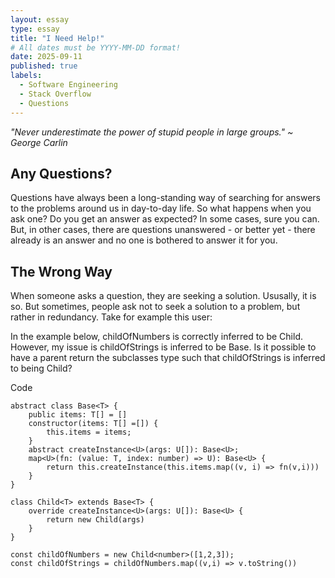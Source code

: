```yaml
---
layout: essay
type: essay
title: "I Need Help!"
# All dates must be YYYY-MM-DD format!
date: 2025-09-11
published: true
labels:
  - Software Engineering
  - Stack Overflow
  - Questions
---
```



*"Never underestimate the power of stupid people in large groups." ~ George Carlin*

## Any Questions?

Questions have always been a long-standing way of searching for answers to the problems around us in day-to-day life. So what happens when you ask one? Do you get an answer as expected? In some cases, sure you can. But, in other cases, there are questions unanswered - or better yet - there already is an answer and no one is bothered to answer it for you.

## The Wrong Way

When someone asks a question, they are seeking a solution. Ususally, it is so. But sometimes, people ask not to seek a solution to a problem, but rather in redundancy. Take for example this user:

In the example below, childOfNumbers is correctly inferred to be Child<number>. However, my issue is childOfStrings is inferred to be Base<string>. Is it possible to have a parent return the subclasses type such that childOfStrings is inferred to being Child<string>?

Code
```
abstract class Base<T> {
    public items: T[] = []
    constructor(items: T[] =[]) {
        this.items = items;
    }
    abstract createInstance<U>(args: U[]): Base<U>;
    map<U>(fn: (value: T, index: number) => U): Base<U> {
        return this.createInstance(this.items.map((v, i) => fn(v,i)))
    }
}

class Child<T> extends Base<T> {
    override createInstance<U>(args: U[]): Base<U> {
        return new Child(args)
    }
}

const childOfNumbers = new Child<number>([1,2,3]);
const childOfStrings = childOfNumbers.map((v,i) => v.toString())
```
